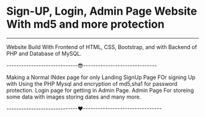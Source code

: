# Sign-UP, Login, Admin Page Website With md5 and more protection
--------------------------------------------------------------------------------------------------------------------------
Website Build With Frontend of HTML, CSS, Bootstrap, and with Backend of PHP and Database of MySQL.

-----------------------------😎------------------------------

Making a Normal INdex page for only Landing
      SignUp Page FOr signing Up with Using the PHP Mysql and encryption of md5,sha1 for password protection.
      Login page for getting in Admin Page.
      Admin Page For storeing some data with images storing dates and many more.
     
-----------------------------❤--------------------------------

